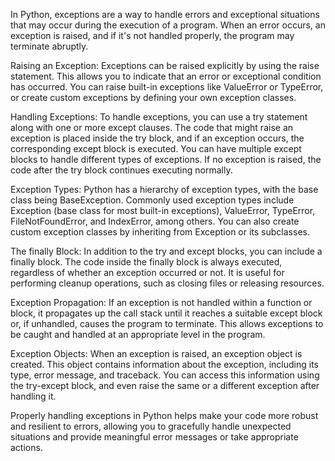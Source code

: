 In Python, exceptions are a way to handle errors and exceptional situations that may occur during the execution of a program. When an error occurs, an exception is raised, and if it's not handled properly, the program may terminate abruptly.

Raising an Exception: Exceptions can be raised explicitly by using the raise statement. This allows you to indicate that an error or exceptional condition has occurred. You can raise built-in exceptions like ValueError or TypeError, or create custom exceptions by defining your own exception classes.

Handling Exceptions: To handle exceptions, you can use a try statement along with one or more except clauses. The code that might raise an exception is placed inside the try block, and if an exception occurs, the corresponding except block is executed. You can have multiple except blocks to handle different types of exceptions. If no exception is raised, the code after the try block continues executing normally.

Exception Types: Python has a hierarchy of exception types, with the base class being BaseException. Commonly used exception types include Exception (base class for most built-in exceptions), ValueError, TypeError, FileNotFoundError, and IndexError, among others. You can also create custom exception classes by inheriting from Exception or its subclasses.

The finally Block: In addition to the try and except blocks, you can include a finally block. The code inside the finally block is always executed, regardless of whether an exception occurred or not. It is useful for performing cleanup operations, such as closing files or releasing resources.

Exception Propagation: If an exception is not handled within a function or block, it propagates up the call stack until it reaches a suitable except block or, if unhandled, causes the program to terminate. This allows exceptions to be caught and handled at an appropriate level in the program.

Exception Objects: When an exception is raised, an exception object is created. This object contains information about the exception, including its type, error message, and traceback. You can access this information using the try-except block, and even raise the same or a different exception after handling it.

Properly handling exceptions in Python helps make your code more robust and resilient to errors, allowing you to gracefully handle unexpected situations and provide meaningful error messages or take appropriate actions.
